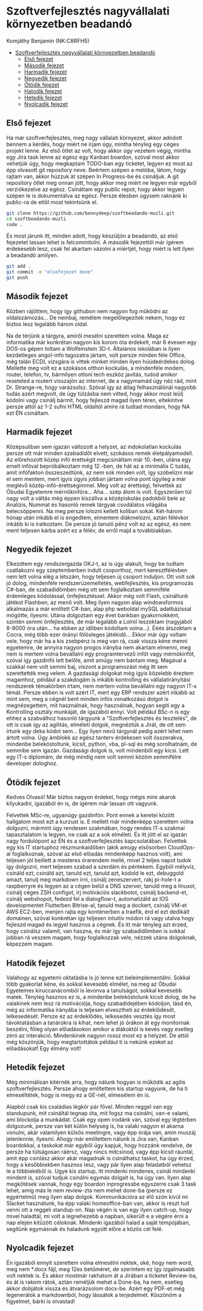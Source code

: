 # Szoftverfejlesztés nagyvállalati környezetben beadandó
Komjáthy Benjamin (NK:C8RFH5)
- [Szoftverfejlesztés nagyvállalati környezetben beadandó](#szoftverfejlesztés-nagyvállalati-környezetben-beadandó)
  - [Első fejezet](#első-fejezet)
  - [Második fejezet](#második-fejezet)
  - [Harmadik fejezet](#harmadik-fejezet)
  - [Negyedik fejezet](#negyedik-fejezet)
  - [Ötödik fejezet](#ötödik-fejezet)
  - [Hatodik fejezet](#hatodik-fejezet)
  - [Hetedik fejezet](#hetedik-fejezet)
  - [Nyolcadik fejezet](#nyolcadik-fejezet)

## Első fejezet

Ha már szoftverfejlesztés, meg nagy vállalati környezet, akkor adódott bennem a kérdés, hogy miért ne írjam úgy, mintha tényleg egy céges projekt lenne. Az első ötlet az volt, hogy akkor úgy vezetem végig, mintha egy Jira task lenne az egész egy Kanban boardon, szóval most akkor vehetjük úgy, hogy megkaptam TODO-ban egy ticketet, legyen ez most az épp olvasott git repository neve. Beértem szépen a melóba, látom, hogy rajtam van, akkor húzzuk át szépen In Progress-be és csináljuk. A git repository ötlet meg onnan jött, hogy akkor meg miért ne legyen már egyből verziókezelve az egész. Csináltam egy public repot, hogy akkor legyen szépen le is dokumentálva az egész. Persze élesben úgysem raknánk ki public-ra de ettől most tekintsünk el.
```bash
git clone https://github.com/bennydeep/szoftbeadando-muzli.git
cd szoftbeadando-muzli
code .
```
És most járunk itt, minden adott, hogy készüljön a beadandó, az első fejezetet lassan lehet is felcommitolni.
A második fejezettől már ígérem érdekesebb lesz, csak fel akartam vázolni a miértjét, hogy miért is lett ilyen a beadandó amilyen.
```bash
git add .
git commit -m "elsofejezet done"
git push 
```

## Második fejezet

Közben rájöttem, hogy így githubon nem nagyon fog működni az oldalszámozás... De nembaj, remélem megelőlegezitek nekem, hogy ez biztos lesz legalább három oldal. 

Na de térjünk a tárgyra, amiről mesélni szerettem volna. Maga az informatika már konkrétan nagyon kis korom óta érdekelt, már 6 évesen egy DOS-os gépen toltam a Wolfeinstein 3D-t. Általános iskolában is ilyen kezdetleges angol-info tagozatra jártam, volt persze minden féle Office, még talán ECDL vizsgára is vittek minket minden ilyen húúdeérdekes dolog. Mellette meg volt ez a szokásos otthon kockulás, a mindenféle modem, router, telefon, tv, bármilyen ottoni tech eszköz javítás, tudod amikor reseteled a routert visszajön az internet, de a nagymamád úgy néz rád, mint Dr. Strange-re, hogy varázsolsz. Szóval így az átlag felhasználónál nagyobb tudás azért megvolt, de úgy túlzásba nem vitted, hogy akkor most leülj kódolni vagy csinálj bármit, hogy fejleszd magad ilyen téren, eltekintve persze attól az 1-2 sufni HTML oldaltól amire rá tudtad mondani, hogy NA ezt ÉN csináltam.

## Harmadik fejezet

Középsuliban sem igazán változott a helyzet, az indokolatlan kockulás persze ott már minden szabadidőt elvett, szokásos remek életpályamodell. Az előrehozott közép infó érettségit megcsináltam már 10.-ben, utána egy emelt infóval bepróbálkoztam még 12.-ben, de hát az a minimális C tudás, amit infófakton összeszedtünk, az nem sok minden volt, így szóbelizni már el sem mentem, mert ígyis úgyis jobban jártam volna pont ügyileg a már meglévő közép-infó-érettségimmel. Meg volt az érettségi, felvettek az Óbudai Egyetemre mérnökinfóra... Aha... szép álom is volt. Egyszerűen túl nagy volt a váltás még éppen kiszállva a középiskolás padokból bele az Analízis, Nummat és hasonló remek tárgyak csodálatos világába belecsöppenni. Na meg persze lolozni kellett koliban sokat. Két-három hónap után inkább el is engedtem, elmentem diákmelózni, aztán félévkor inkább ki is iratkoztam. De persze jó tanuló pénz volt ez az egész, és nem ment teljesen kárba azért ez a félév, de erről majd a továbbiakban.

## Negyedik fejezet

Elkezdtem egy rendszergazda OKJ-t, az is úgy alakult, hogy be tudtam csatlakozni egy szeptemberben indult csoporthoz, mert keresztfélévben nem lett volna elég a létszám, hogy teljesen új csoport induljon. Ott volt sok jó dolog, mindenféle rendszerüzemeltetés, webfejlesztés, kis programozás C#-ban, de szabadidőmben még ott sem foglalkoztam semmiféle érdemleges kódolással, önfejlesztéssel. Akkor még volt Flash, csináltunk játékot Flashben, az menő volt. Meg ilyen nagyon alap windowsformos alkalmazás a már említett C#-ban, alap php weboldal mySQL adatbázissal mögötte, ilyesmi. Utána dolgoztam egy évet bankban gyakornokként, szintén semmi önfejlesztés, de már legalább a Lolról leszoktam (nagyjából 8-9000 óra után... ha ebben az időben kódoltam volna...). Ééés átszoktam a Cocra, még több ezer órányi fölösleges játékidő... Ekkor már úgy voltam vele, hogy már ha a kis zsebpénz is meg van rá, csak vissza kéne menni egyetemre, de annyira nagyon progos irányba nem akartam elmenni, meg nem is mertem volna bevállalni egy programtervező infót vagy mérnökinfót, szóval így gazdinfó lett belőle, amit amúgy nem bántam meg. Magával a szakkal nem volt semmi baj, viszont a programozást még itt sem szerettették meg velem. A gazdasági dolgokat még ígyis közelebb éreztem magamhoz, például a szakdogám is inkább kontrolling és vállalatirányítási rendszerek témakörben írtam, nem mertem volna bevállalni egy nagyon IT-s témát. Persze ebben is volt azért IT, mert egy ERP rendszer azért inkább az mint sem, meg a cégnél bent minden infós vonatkozású dolgot is megnézegettem, mit használnak, hogy használnak, hogyan segíti egy a Kontrolling osztály munkáját, de igazából ennyi. Volt például BSc-n is egy ehhez a szabválhoz hasonló tárgyunk a "Szoftverfejlesztés és tesztelés", de ott is csak így az agilitás, elméleti dolgok, megnéztük a Jirát, de ott sem írtunk egy deka kódot sem... Egy ilyen nevű tárgynál pedig azért lehet nem ártott volna. Úgy ámblokk az egész tanterv érdekesen volt összerakva, mindenbe belekóstoltunk, kicsit, python, vba, pl-sql és még sorolhatnám, de semmibe sem igazán. Gazdasági dolgok is, volt mindenből egy kicsi. Lett egy IT-s diplomám, de még mindig nem volt semmi közöm semmifélre developer dologhoz.

## Ötödik fejezet

Kedves Olvasó! Már biztos nagyon érdekel, hogy mégis mire akarok kilyukadni, igazából én is, de ígérem már lassan ott vagyunk.  

Felvettek MSc-re, ugyanúgy gazdinfón. Pont ennek a keretei között hallgatom most ezt a kurzust is. E mellett már mindenképp szerettem volna dolgozni, mármint úgy rendesen szakmában, hogy rendes IT-s szakmai tapasztalatom is legyen, ne csak az a sok elméleti. És itt jött el az igazán nagy fordulópont az ÉN és a szoftverfejlesztés kapcsolatában. Felvettek egy kis IT startuphoz részmunkaidőben (akik amúgy elsősorben CloudOps-al foglalkoznak, szóval az első előadás mindenképp hasznos volt), ami teljesen jól beillett a mesteres órarendem mellé, mivel 2 teljes napot tudok így dolgozni, mert teljesen szabad a szerdám és péntekem. Egyből mélyvíz, csináld ezt, csináld azt, tanuld ezt, tanuld azt, kódold le ezt, debuggold amazt, tanulj meg markdown írni, csinálj zeneszervert, rakj pi-hole-t a raspberryre és legyen az a cégen belül a DNS szerver, tanuld meg a linuxot, csinálj céges ZSH configot, írj motivációs slackbotot, csinálj backend-et, csinálj webshopot, fedezd fel a dialogflow-t, automatizáld az IOS developmentet Flutterben Bitrise-al, tanuld meg a dockert, csinálj VM-et AWS EC2-ben, menjen rajta egy konténerben a traefik, érd el ezt dedikált domainen, szóval konkrétan így teljesen intuitív módon rá vagy utalva hogy fejleszd magad és legyél hasznos a cégnek. És itt már tényleg azt érzed, hogy csinálsz valamit, van haszna, és már így szabadidőmben is sokkal jobban rá veszem magam, hogy foglalkozzak vele, nézzek utána dolgoknak, képezzem magam.

## Hatodik fejezet

Valahogy az egyetemi oktatásba is jó lenne ezt beleimplementálni. Sokkal több gyakorlat kéne, és sokkal kevesebb elmélet, na meg az Óbudai Egyetemes kiruccanácomból is levonva a tanulságot, sokkal kevesebb matek. Tényleg hasznos ez is, a mindenbe belekóstolunk kicsit dolog, de ha valakinek nem lesz rá motivációja, hogy szabadidejében kódoljon, lásd én, még az informatika irányába is teljesen elvesztheti az érdeklődését, lelkesedését. Persze ez az érdeklődés, lelkesedés vesztés így most távoktatásban a tanárokra is kihat, nem lehet jó órákon át egy monitornak beszélni, főleg olyan előadásokon amikor a diákoktól is kevés vagy esetleg zéró az interakció. Mindenkinek nagyon rossz most ez a helyzet. De attól még köszönjük, hogy megtartottátok például ti is nekünk ezeket az előadásokat! Egy élmény volt!

## Hetedik fejezet

Még minimálisan kitérnék arra, hogy nálunk hogyan is működik az agilis szoftverfejlesztés. Persze ahogy említettem kis startup vagyunk, de ha ti elmeséltétek, hogy is megy ez a GE-nél, elmesélem én is.

Alapból csak kis családias légkör pár fővel. Minden reggel van egy standupunk, mit csináltál tegnap óta, mit fogsz ma csinálni, van-e valami, ami blockolja a munkádat. Csak egy open irodánk van, szóval egy légtérben dolgozunk, persze van két külön helység is, ha valaki nagyon el akarna vonulni, akár valamilyen külsős meetingre, vagy épp órája van, amin muszáj jelenlennie, ilyesmi. Ahogy már említettem nálunk is Jira van, Kanban boardokkal, a taskokat már egyből úgy kapjuk, hogy hozzánk rendelve, de persze ha túlságosan ráérsz, vagy nincs mitcsinod, vagy épp kicsit ráuntál, amit épp csinlász akkor akár magadnak is csinálhatsz taskot, ha úgy érzed, hogy a későbbiekben hasznos lesz, vagy pár ilyen alap feladatból vehetsz le a többiekéből is. Ugye kis startup, itt mindenki mindenes, csinál mindenki mindent is, szóval tudjuk csinálni egymás dolgait is, ha úgy van. Ilyen alap megkötések vannak, hogy egy boardon inprogressbe egyszerre csak 3 task lehet, amíg más le nem review-zta nem mehet done-ba (persze ez egyértelmű) meg ilyen alap dolgok. Kommunikációra az élő szón kívül mi Slacket használunk, ha épp valaki homeoffice-ban van, akkor is részt tud venni ott a reggeli standup-on. Nap végén is van egy ilyen catch-up, hogy mivel haladtál, mi volt a legnehezebb a napban, sikerült e a végére érni a nap elején kitűzött céloknak. Mindenki igazából halad a saját tempójában, segítünk egymásnak és haladunk együtt előre a közös cél felé.

## Nyolcadik fejezet

Én igazából ennyit szerettem volna elmesélni nektek, oké, hogy nem word, meg nem *.docx fájl, meg 12es betűméret, de szerintem ez így izgalmasabb volt nektek is. És akkor mostmár rakhatom át a Jirában a ticketet Review-ba, és át is rakom rátok, aztán reméljük mehet a Done-ba, ha nem, esetleg akkor dobjátok vissza és átvarázsolom docx-be. Azért egy PDF-et még legenerálok a markdownból, hogy lássátok a terjedelmét. Köszönöm a figyelmet, bárki is olvastad!


